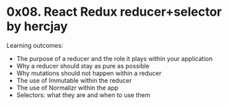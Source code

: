 # 0x08. React Redux reducer+selector by hercjay

Learning outcomes:

- The purpose of a reducer and the role it plays within your application
- Why a reducer should stay as pure as possible
- Why mutations should not happen within a reducer
- The use of Immutable within the reducer
- The use of Normalizr within the app
- Selectors: what they are and when to use them
